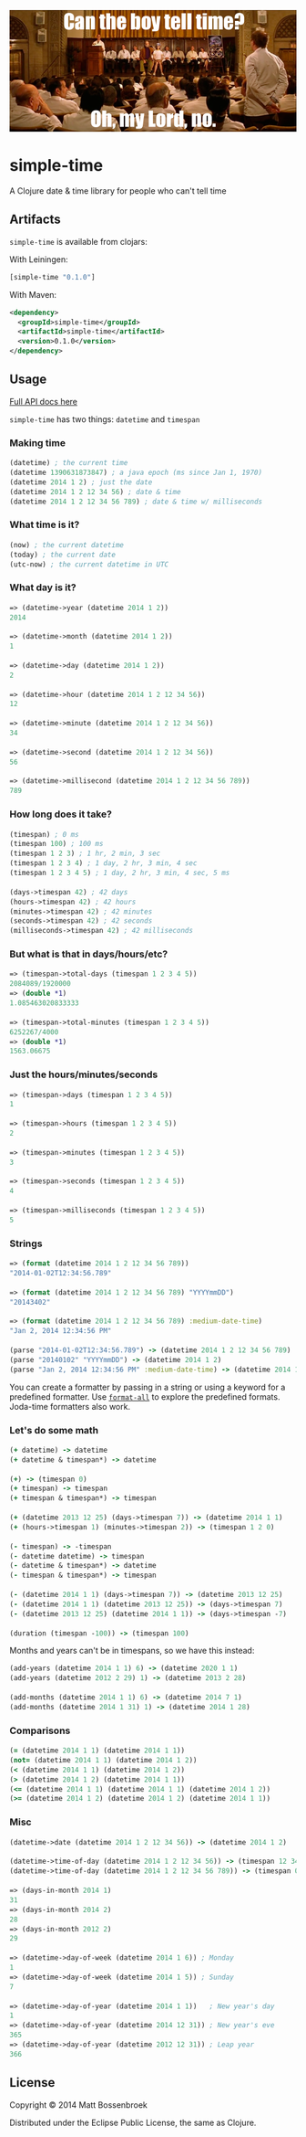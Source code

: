![](can-the-boy-tell-time.png)

# simple-time

A Clojure date & time library for people who can't tell time

## Artifacts

`simple-time` is available from clojars:

With Leiningen:

``` clj
[simple-time "0.1.0"]
```

With Maven:

``` xml
<dependency>
  <groupId>simple-time</groupId>
  <artifactId>simple-time</artifactId>
  <version>0.1.0</version>
</dependency>
```

## Usage

[Full API docs here](http://mbossenbroek.github.io/simple-time/simple-time.core.html)

`simple-time` has two things: `datetime` and `timespan`

### Making time

``` clj
(datetime) ; the current time
(datetime 1390631873847) ; a java epoch (ms since Jan 1, 1970)
(datetime 2014 1 2) ; just the date
(datetime 2014 1 2 12 34 56) ; date & time
(datetime 2014 1 2 12 34 56 789) ; date & time w/ milliseconds
```

### What time is it?

``` clj
(now) ; the current datetime
(today) ; the current date
(utc-now) ; the current datetime in UTC
```

### What day is it?

``` clj
=> (datetime->year (datetime 2014 1 2))
2014

=> (datetime->month (datetime 2014 1 2))
1

=> (datetime->day (datetime 2014 1 2))
2

=> (datetime->hour (datetime 2014 1 2 12 34 56))
12

=> (datetime->minute (datetime 2014 1 2 12 34 56))
34

=> (datetime->second (datetime 2014 1 2 12 34 56))
56

=> (datetime->millisecond (datetime 2014 1 2 12 34 56 789))
789
```

### How long does it take?

``` clj
(timespan) ; 0 ms
(timespan 100) ; 100 ms
(timespan 1 2 3) ; 1 hr, 2 min, 3 sec
(timespan 1 2 3 4) ; 1 day, 2 hr, 3 min, 4 sec
(timespan 1 2 3 4 5) ; 1 day, 2 hr, 3 min, 4 sec, 5 ms

(days->timespan 42) ; 42 days
(hours->timespan 42) ; 42 hours
(minutes->timespan 42) ; 42 minutes
(seconds->timespan 42) ; 42 seconds
(milliseconds->timespan 42) ; 42 milliseconds
```

### But what is that in days/hours/etc?

``` clj
=> (timespan->total-days (timespan 1 2 3 4 5))
2084089/1920000
=> (double *1)
1.085463020833333

=> (timespan->total-minutes (timespan 1 2 3 4 5))
6252267/4000
=> (double *1)
1563.06675
```

### Just the hours/minutes/seconds

``` clj
=> (timespan->days (timespan 1 2 3 4 5))
1

=> (timespan->hours (timespan 1 2 3 4 5))
2

=> (timespan->minutes (timespan 1 2 3 4 5))
3

=> (timespan->seconds (timespan 1 2 3 4 5))
4

=> (timespan->milliseconds (timespan 1 2 3 4 5))
5
```

### Strings

``` clj
=> (format (datetime 2014 1 2 12 34 56 789))
"2014-01-02T12:34:56.789"

=> (format (datetime 2014 1 2 12 34 56 789) "YYYYmmDD")
"20143402"

=> (format (datetime 2014 1 2 12 34 56 789) :medium-date-time)
"Jan 2, 2014 12:34:56 PM"

(parse "2014-01-02T12:34:56.789") -> (datetime 2014 1 2 12 34 56 789)
(parse "20140102" "YYYYmmDD") -> (datetime 2014 1 2)
(parse "Jan 2, 2014 12:34:56 PM" :medium-date-time) -> (datetime 2014 1 2 12 34 56)
```

You can create a formatter by passing in a string or using a keyword for a predefined formatter. Use [`format-all`](http://mbossenbroek.github.io/simple-time/simple-time.core.html#var-format-all) to explore the predefined formats. Joda-time formatters also work.

### Let's do some math

``` clj
(+ datetime) -> datetime
(+ datetime & timespan*) -> datetime

(+) -> (timespan 0)
(+ timespan) -> timespan
(+ timespan & timespan*) -> timespan

(+ (datetime 2013 12 25) (days->timespan 7)) -> (datetime 2014 1 1)
(+ (hours->timespan 1) (minutes->timespan 2)) -> (timespan 1 2 0)

(- timespan) -> -timespan
(- datetime datetime) -> timespan
(- datetime & timespan*) -> datetime
(- timespan & timespan*) -> timespan

(- (datetime 2014 1 1) (days->timespan 7)) -> (datetime 2013 12 25)
(- (datetime 2014 1 1) (datetime 2013 12 25)) -> (days->timespan 7)
(- (datetime 2013 12 25) (datetime 2014 1 1)) -> (days->timespan -7)

(duration (timespan -100)) -> (timespan 100)
```

Months and years can't be in timespans, so we have this instead:

``` clj
(add-years (datetime 2014 1 1) 6) -> (datetime 2020 1 1)
(add-years (datetime 2012 2 29) 1) -> (datetime 2013 2 28)

(add-months (datetime 2014 1 1) 6) -> (datetime 2014 7 1)
(add-months (datetime 2014 1 31) 1) -> (datetime 2014 1 28)
```

### Comparisons

``` clj
(= (datetime 2014 1 1) (datetime 2014 1 1))
(not= (datetime 2014 1 1) (datetime 2014 1 2))
(< (datetime 2014 1 1) (datetime 2014 1 2))
(> (datetime 2014 1 2) (datetime 2014 1 1))
(<= (datetime 2014 1 1) (datetime 2014 1 1) (datetime 2014 1 2))
(>= (datetime 2014 1 2) (datetime 2014 1 2) (datetime 2014 1 1))
```

### Misc

``` clj
(datetime->date (datetime 2014 1 2 12 34 56)) -> (datetime 2014 1 2)

(datetime->time-of-day (datetime 2014 1 2 12 34 56)) -> (timespan 12 34 56))
(datetime->time-of-day (datetime 2014 1 2 12 34 56 789)) -> (timespan 0 12 34 56 789))

=> (days-in-month 2014 1)
31
=> (days-in-month 2014 2)
28
=> (days-in-month 2012 2)
29

=> (datetime->day-of-week (datetime 2014 1 6)) ; Monday
1
=> (datetime->day-of-week (datetime 2014 1 5)) ; Sunday
7

=> (datetime->day-of-year (datetime 2014 1 1))   ; New year's day
1
=> (datetime->day-of-year (datetime 2014 12 31)) ; New year's eve
365
=> (datetime->day-of-year (datetime 2012 12 31)) ; Leap year
366
```

## License

Copyright © 2014 Matt Bossenbroek

Distributed under the Eclipse Public License, the same as Clojure.
